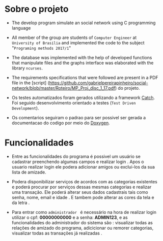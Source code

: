 # Sobre o projeto

- The develop program simulate an social network using C programming language

- All member of the group are students of ```Computer Engineer``` at ```University of Brasilia``` and implemented the code to the subject "```Programing methods 2017/1```"

- The database was implemented with the help of developed functions that manipulate files and the graphs interface was elaborated with the library ```ncurses```.

- The requirements specifications that were followed are present in a PDF file in the [script] (https://github.com/gabrielpereirapinheiro/social-network/blob/master/Roteiro/MP_Proj_disc_1_17.pdf) do projeto.

- Os testes automatizados foram gerados utilizando a framework [Catch](https://github.com/philsquared/Catch). Foi seguido desenvolvimento orientado a testes (```Test Driven Development```).

- Os comentarios seguiram o padrao para ser possivel ser gerada a documentacao do codigo por meio do [Doxygen](http://www.stack.nl/~dimitri/doxygen/).

# Funcionalidades

- Entre as funcionalidades do programa é possivel um usuário se cadastrar preenchendo algumas campos e realizar login . Apos o usuario realizar login ele podera adicionar amigos ou exclui-los da sua lista de amizade. 
- Podera disponibilizar serviços de acordos com as categorias existentes e poderá procurar por serviços dessas mesmas categorias e realizar uma transação. Ele poderá alterar seus dados cadastrais tais como senha, nome, email e idade . E tambem pode alterar as cores da tela e da letra .

- Para entrar como ```administrador ``` é necessário na hora de realizar login utilizar o cpf: **00000000000** e a senha: **ADMIN123**, e as funcionalidades do administrador do sistema sâo : visualizar todas as relações de amizado do programa, adicicionar ou remorer categorias, visualizar todas as transações já realizadas .
